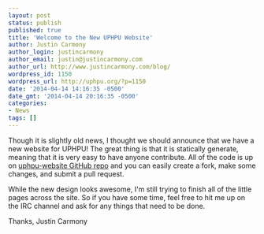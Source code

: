 ```yaml
---
layout: post
status: publish
published: true
title: 'Welcome to the New UPHPU Website'
author: Justin Carmony
author_login: justincarmony
author_email: justin@justincarmony.com
author_url: http://www.justincarmony.com/blog/
wordpress_id: 1150
wordpress_url: http://uphpu.org/?p=1150
date: '2014-04-14 14:16:35 -0500'
date_gmt: '2014-04-14 20:16:35 -0500'
categories:
- News
tags: []
---
```

Though it is slightly old news, I thought we should announce that we have a new website for UPHPU! The great thing
is that it is statically generate, meaning that it is very easy to have anyone contribute. All of the code is up on
[uphpu-website GitHub repo](https://github.com/uphpu/uphpu-website) and you can easily create a fork, make some changes,
and submit a pull request.

While the new design looks awesome, I'm still trying to finish all of the little pages across the site. So if you have
some time, feel free to hit me up on the IRC channel and ask for any things that need to be done.

Thanks,
Justin Carmony
